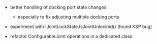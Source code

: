 * better handling of docking port state changes
	* especially to fix adjusting multiple docking ports

* experiment with IJointLockState.IsJointUnlocked()
  (found KSP bug)

* refactor ConfigurableJoint operations in a dedicated class

